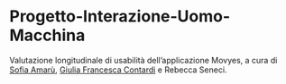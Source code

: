 # Progetto-Interazione-Uomo-Macchina

Valutazione longitudinale di usabilità dell’applicazione Movyes, a cura di [Sofia Amarù](https://github.com/amarusofia), [Giulia Francesca Contardi](https://github.com/giuliaContardi) e Rebecca Seneci. 

